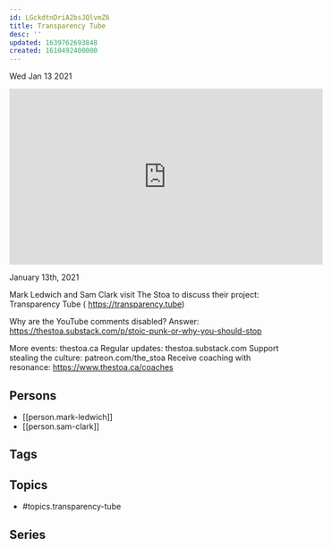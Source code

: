 ```yaml
---
id: LGckdtnDriA2bsJQlvmZ6
title: Transparency Tube
desc: ''
updated: 1639762693848
created: 1610492400000
---
```





Wed Jan 13 2021

<iframe width="560" height="315" src="https://www.youtube.com/embed/0gcx0CoTA9w" title="Transparency Tube w/ Mark Ledwich and Sam Clark" frameborder="0" allow="accelerometer; autoplay; clipboard-write; encrypted-media; gyroscope; picture-in-picture" allowfullscreen ></iframe>

January 13th, 2021

Mark Ledwich and Sam Clark visit The Stoa to discuss their project: Transparency Tube ( https://transparency.tube)

Why are the YouTube comments disabled? Answer: https://thestoa.substack.com/p/stoic-punk-or-why-you-should-stop 

More events: thestoa.ca
Regular updates: thestoa.substack.com
Support stealing the culture: patreon.com/the_stoa
Receive coaching with resonance: https://www.thestoa.ca/coaches

## Persons

- [[person.mark-ledwich]]
- [[person.sam-clark]]

## Tags



## Topics

- #topics.transparency-tube

## Series



